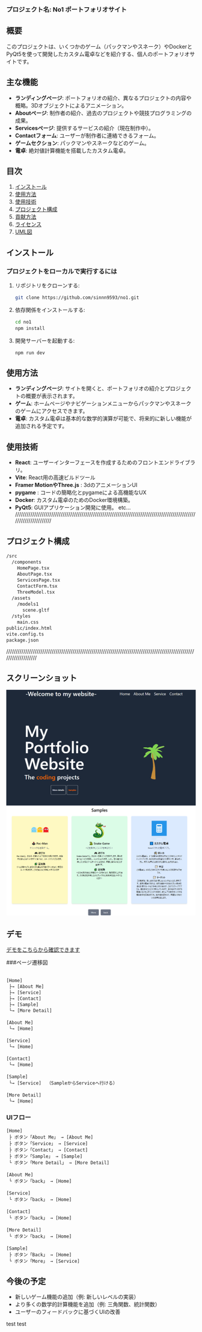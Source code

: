 ### プロジェクト名: No1 ポートフォリオサイト

## 概要

このプロジェクトは、いくつかのゲーム（パックマンやスネーク）やDockerとPyQt5を使って開発したカスタム電卓などを紹介する、個人のポートフォリオサイトです。

## 主な機能

- **ランディングページ**: ポートフォリオの紹介、異なるプロジェクトの内容や概略。3Dオブジェクトによるアニメーション。
- **Aboutページ**: 制作者の紹介、過去のプロジェクトや競技プログラミングの成果。
- **Servicesページ**: 提供するサービスの紹介（現在制作中）。
- **Contactフォーム**: ユーザーが制作者に連絡できるフォーム。
- **ゲームセクション**: パックマンやスネークなどのゲーム。
- **電卓**: 絶対値計算機能を搭載したカスタム電卓。

## 目次

1. [インストール](#インストール)
2. [使用方法](#使用方法)
3. [使用技術](#使用技術)
4. [プロジェクト構成](#プロジェクト構成)
5. [貢献方法](#貢献方法)
6. [ライセンス](#ライセンス)
7. [UML図](#uml図)

## インストール

### プロジェクトをローカルで実行するには

1. リポジトリをクローンする:
   ```bash
   git clone https://github.com/sinnn9593/no1.git
   ```
2. 依存関係をインストールする:
   ```bash
   cd no1
   npm install
   ```
3. 開発サーバーを起動する:
   ```bash
   npm run dev
   ```

## 使用方法

- **ランディングページ**: サイトを開くと、ポートフォリオの紹介とプロジェクトの概要が表示されます。
- **ゲーム**: ホームページやナビゲーションメニューからパックマンやスネークのゲームにアクセスできます。
- **電卓**: カスタム電卓は基本的な数学的演算が可能で、将来的に新しい機能が追加される予定です。

## 使用技術

- **React**: ユーザーインターフェースを作成するためのフロントエンドライブラリ。
- **Vite**: React用の高速ビルドツール
- **Framer MotionやThree.js** : 3dのアニメーションUI
- **pygame** : コードの簡略化とpygameによる高機能なUX
- **Docker**: カスタム電卓のためのDocker環境構築。
- **PyQt5**: GUIアプリケーション開発に使用。
  etc...
  //////////////////////////////////////////////////////////////////////////////////////////////////////////////////

## プロジェクト構成

```
/src
  /components
    HomePage.tsx
    AboutPage.tsx
    ServicesPage.tsx
    ContactForm.tsx
    ThreeModel.tsx
  /assets
    /models1
      scene.gltf
  /styles
    main.css
public/index.html
vite.config.ts
package.json
```

///////////////////////////////////////////////////////////////////////////////////////////////////////////////////
## スクリーンショット

![ホームページ](src/assets/homepage.png)
![ゲームページ](src/assets/sample.png)

## デモ
[デモをこちらから確認できます](https://your-demo-link.com)


###ページ遷移図

```text

[Home]
 ├→ [About Me]
 ├→ [Service]
 ├→ [Contact]
 ├→ [Sample]
 └→ [More Detail]

[About Me]
 └→ [Home]

[Service]
 └→ [Home]

[Contact]
 └→ [Home]

[Sample]
 └→ [Service]  （SampleからServiceへ行ける）

[More Detail]
 └→ [Home]
```



### UIフロー

```text
[Home]
 ├ ボタン「About Me」 → [About Me]
 ├ ボタン「Service」 → [Service]
 ├ ボタン「Contact」 → [Contact]
 ├ ボタン「Sample」 → [Sample]
 └ ボタン「More Detail」 → [More Detail]

[About Me]
 └ ボタン「back」 → [Home]

[Service]
 └ ボタン「back」 → [Home]

[Contact]
 └ ボタン「back」 → [Home]

[More Detail]
 └ ボタン「back」 → [Home]

[Sample]
 ├ ボタン「Back」 → [Home]
 └ ボタン「More」 → [Service]

```
## 今後の予定

- 新しいゲーム機能の追加（例: 新しいレベルの実装）
- より多くの数学的計算機能を追加（例: 三角関数、統計関数）
- ユーザーのフィードバックに基づくUIの改善





t e s t 
 
 t e s t 
 
 